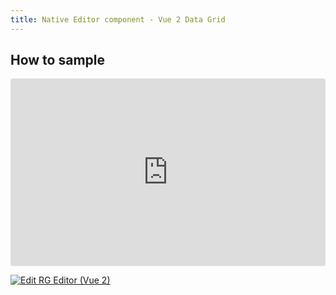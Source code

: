 ```yaml
---
title: Native Editor component - Vue 2 Data Grid
---
```


## How to sample

<ClientOnly>
<iframe src="https://codesandbox.io/embed/9zr8ng?view=preview&module=%2Fsrc%2FEditor.vue&hidenavigation=1"
     style="width:100%; height: 300px; border:0; border-radius: 4px; overflow:hidden;"
     title="RG Editor (Vue 2)"
     allow="accelerometer; ambient-light-sensor; camera; encrypted-media; geolocation; gyroscope; hid; microphone; midi; payment; usb; vr; xr-spatial-tracking"
     sandbox="allow-forms allow-modals allow-popups allow-presentation allow-same-origin allow-scripts"
   ></iframe>
</ClientOnly>

[![Edit RG Editor (Vue 2)](https://codesandbox.io/static/img/play-codesandbox.svg)](https://codesandbox.io/p/sandbox/rg-editor-vue-2-9zr8ng)